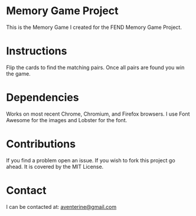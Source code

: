 # Memory Game Project

This is the Memory Game I created for the FEND Memory Game Project.

# Instructions

Flip the cards to find the matching pairs. Once all pairs are found you win the game.

# Dependencies

Works on most recent Chrome, Chromium, and Firefox browsers.
I use Font Awesome for the images and Lobster for the font.

# Contributions

If you find a problem open an issue. If you wish to fork this project go ahead. It is covered by the MIT License.

# Contact

I can be contacted at: aventerine@gmail.com
